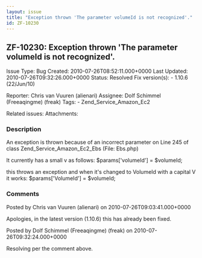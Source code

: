 ```yaml
---
layout: issue
title: "Exception thrown 'The parameter volumeId is not recognized'."
id: ZF-10230
---
```


ZF-10230: Exception thrown 'The parameter volumeId is not recognized'.
----------------------------------------------------------------------

 Issue Type: Bug Created: 2010-07-26T08:52:11.000+0000 Last Updated: 2010-07-26T09:32:26.000+0000 Status: Resolved Fix version(s): - 1.10.6 (22/Jun/10)
 
 Reporter:  Chris van Vuuren (alienari)  Assignee:  Dolf Schimmel (Freeaqingme) (freak)  Tags: - Zend\_Service\_Amazon\_Ec2
 
 Related issues: 
 Attachments: 
### Description

An exception is thrown because of an incorrect parameter on Line 245 of class Zend\_Service\_Amazon\_Ec2\_Ebs (File: Ebs.php)

It currently has a small v as follows: $params['volumeId'] = $volumeId;

this throws an exception and when it's changed to VolumeId with a capital V it works: $params['VolumeId'] = $volumeId;

 

 

### Comments

Posted by Chris van Vuuren (alienari) on 2010-07-26T09:03:41.000+0000

Apologies, in the latest version (1.10.6) this has already been fixed.

 

 

Posted by Dolf Schimmel (Freeaqingme) (freak) on 2010-07-26T09:32:24.000+0000

Resolving per the comment above.

 

 